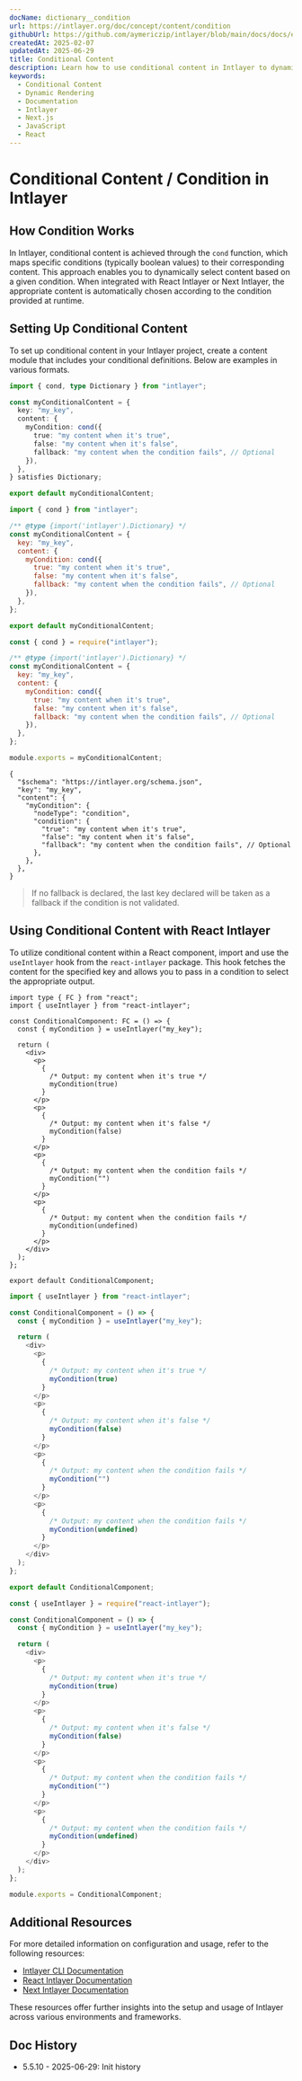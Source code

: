 ```yaml
---
docName: dictionary__condition
url: https://intlayer.org/doc/concept/content/condition
githubUrl: https://github.com/aymericzip/intlayer/blob/main/docs/docs/en/dictionary/condition.md
createdAt: 2025-02-07
updatedAt: 2025-06-29
title: Conditional Content
description: Learn how to use conditional content in Intlayer to dynamically display content based on specific conditions. Follow this documentation to implement conditions efficiently in your project.
keywords:
  - Conditional Content
  - Dynamic Rendering
  - Documentation
  - Intlayer
  - Next.js
  - JavaScript
  - React
---
```


# Conditional Content / Condition in Intlayer

## How Condition Works

In Intlayer, conditional content is achieved through the `cond` function, which maps specific conditions (typically boolean values) to their corresponding content. This approach enables you to dynamically select content based on a given condition. When integrated with React Intlayer or Next Intlayer, the appropriate content is automatically chosen according to the condition provided at runtime.

## Setting Up Conditional Content

To set up conditional content in your Intlayer project, create a content module that includes your conditional definitions. Below are examples in various formats.

```typescript fileName="**/*.content.ts" contentDeclarationFormat="typescript"
import { cond, type Dictionary } from "intlayer";

const myConditionalContent = {
  key: "my_key",
  content: {
    myCondition: cond({
      true: "my content when it's true",
      false: "my content when it's false",
      fallback: "my content when the condition fails", // Optional
    }),
  },
} satisfies Dictionary;

export default myConditionalContent;
```

```javascript fileName="**/*.content.mjs" contentDeclarationFormat="esm"
import { cond } from "intlayer";

/** @type {import('intlayer').Dictionary} */
const myConditionalContent = {
  key: "my_key",
  content: {
    myCondition: cond({
      true: "my content when it's true",
      false: "my content when it's false",
      fallback: "my content when the condition fails", // Optional
    }),
  },
};

export default myConditionalContent;
```

```javascript fileName="**/*.content.cjs" contentDeclarationFormat="commonjs"
const { cond } = require("intlayer");

/** @type {import('intlayer').Dictionary} */
const myConditionalContent = {
  key: "my_key",
  content: {
    myCondition: cond({
      true: "my content when it's true",
      false: "my content when it's false",
      fallback: "my content when the condition fails", // Optional
    }),
  },
};

module.exports = myConditionalContent;
```

```json5 fileName="**/*.content.json" contentDeclarationFormat="json"
{
  "$schema": "https://intlayer.org/schema.json",
  "key": "my_key",
  "content": {
    "myCondition": {
      "nodeType": "condition",
      "condition": {
        "true": "my content when it's true",
        "false": "my content when it's false",
        "fallback": "my content when the condition fails", // Optional
      },
    },
  },
}
```

> If no fallback is declared, the last key declared will be taken as a fallback if the condition is not validated.

## Using Conditional Content with React Intlayer

To utilize conditional content within a React component, import and use the `useIntlayer` hook from the `react-intlayer` package. This hook fetches the content for the specified key and allows you to pass in a condition to select the appropriate output.

```tsx fileName="**/*.tsx" codeFormat="typescript"
import type { FC } from "react";
import { useIntlayer } from "react-intlayer";

const ConditionalComponent: FC = () => {
  const { myCondition } = useIntlayer("my_key");

  return (
    <div>
      <p>
        {
          /* Output: my content when it's true */
          myCondition(true)
        }
      </p>
      <p>
        {
          /* Output: my content when it's false */
          myCondition(false)
        }
      </p>
      <p>
        {
          /* Output: my content when the condition fails */
          myCondition("")
        }
      </p>
      <p>
        {
          /* Output: my content when the condition fails */
          myCondition(undefined)
        }
      </p>
    </div>
  );
};

export default ConditionalComponent;
```

```javascript fileName="**/*.mjx" codeFormat="esm"
import { useIntlayer } from "react-intlayer";

const ConditionalComponent = () => {
  const { myCondition } = useIntlayer("my_key");

  return (
    <div>
      <p>
        {
          /* Output: my content when it's true */
          myCondition(true)
        }
      </p>
      <p>
        {
          /* Output: my content when it's false */
          myCondition(false)
        }
      </p>
      <p>
        {
          /* Output: my content when the condition fails */
          myCondition("")
        }
      </p>
      <p>
        {
          /* Output: my content when the condition fails */
          myCondition(undefined)
        }
      </p>
    </div>
  );
};

export default ConditionalComponent;
```

```javascript fileName="**/*.cjs" codeFormat="commonjs"
const { useIntlayer } = require("react-intlayer");

const ConditionalComponent = () => {
  const { myCondition } = useIntlayer("my_key");

  return (
    <div>
      <p>
        {
          /* Output: my content when it's true */
          myCondition(true)
        }
      </p>
      <p>
        {
          /* Output: my content when it's false */
          myCondition(false)
        }
      </p>
      <p>
        {
          /* Output: my content when the condition fails */
          myCondition("")
        }
      </p>
      <p>
        {
          /* Output: my content when the condition fails */
          myCondition(undefined)
        }
      </p>
    </div>
  );
};

module.exports = ConditionalComponent;
```

## Additional Resources

For more detailed information on configuration and usage, refer to the following resources:

- [Intlayer CLI Documentation](https://github.com/aymericzip/intlayer/blob/main/docs/docs/en/intlayer_cli.md)
- [React Intlayer Documentation](https://github.com/aymericzip/intlayer/blob/main/docs/docs/en/intlayer_with_create_react_app.md)
- [Next Intlayer Documentation](https://github.com/aymericzip/intlayer/blob/main/docs/docs/en/intlayer_with_nextjs_15.md)

These resources offer further insights into the setup and usage of Intlayer across various environments and frameworks.

## Doc History

- 5.5.10 - 2025-06-29: Init history
